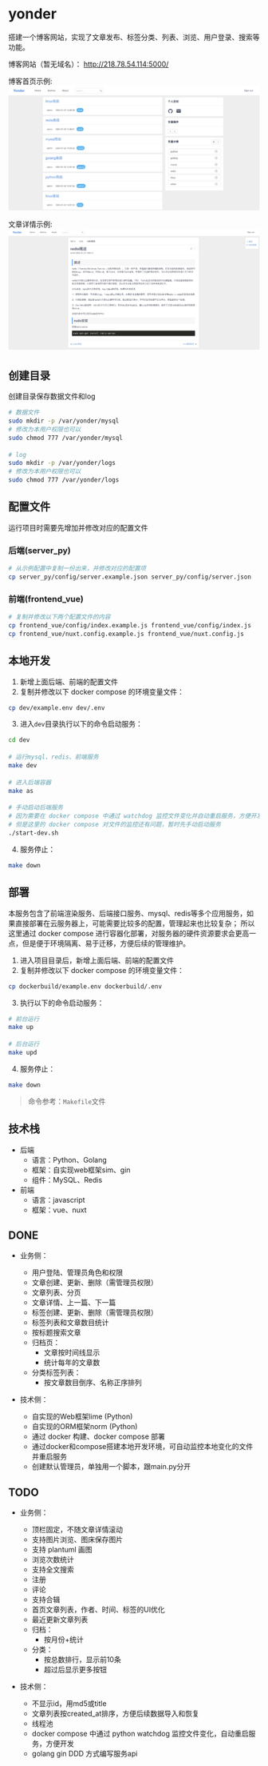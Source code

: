# yonder
搭建一个博客网站，实现了文章发布、标签分类、列表、浏览、用户登录、搜索等功能。

博客网站（暂无域名）： http://218.78.54.114:5000/

博客首页示例:
<img src="https://github.com/fenife/yonder_old/blob/master/yonder-home-example.jpg" alt="博客示例" title="博客示例">

文章详情示例:
<img src="https://github.com/fenife/yonder_old/blob/master/yonder-detail-example.jpg" alt="文章详情示例" title="文章详情示例">


## 创建目录
创建目录保存数据文件和log
```bash
# 数据文件
sudo mkdir -p /var/yonder/mysql
# 修改为本用户权限也可以
sudo chmod 777 /var/yonder/mysql        

# log
sudo mkdir -p /var/yonder/logs
# 修改为本用户权限也可以
sudo chmod 777 /var/yonder/logs
```

## 配置文件
运行项目时需要先增加并修改对应的配置文件

### 后端(server_py)
```bash
# 从示例配置中复制一份出来，并修改对应的配置项
cp server_py/config/server.example.json server_py/config/server.json
```
### 前端(frontend_vue)
```bash
# 复制并修改以下两个配置文件的内容
cp frontend_vue/config/index.example.js frontend_vue/config/index.js
cp frontend_vue/nuxt.config.example.js frontend_vue/nuxt.config.js
```

## 本地开发
1. 新增上面后端、前端的配置文件
2. 复制并修改以下 docker compose 的环境变量文件：
```bash
cp dev/example.env dev/.env
```

3. 进入`dev`目录执行以下的命令启动服务：
```bash
cd dev

# 运行mysql、redis、前端服务
make dev

# 进入后端容器
make as

# 手动启动后端服务
# 因为需要在 docker compose 中通过 watchdog 监控文件变化并自动重启服务，方便开发
# 但是这里的 docker compose 对文件的监控还有问题，暂时先手动启动服务
./start-dev.sh
```

4. 服务停止：
```bash
make down
```

## 部署
本服务包含了前端渲染服务、后端接口服务、mysql、redis等多个应用服务，如果直接部署在云服务器上，可能需要比较多的配置，管理起来也比较复杂； 所以这里通过 docker compose 进行容器化部署，对服务器的硬件资源要求会更高一点，但是便于环境隔离、易于迁移，方便后续的管理维护。

1. 进入项目目录后，新增上面后端、前端的配置文件
2. 复制并修改以下 docker compose 的环境变量文件：
```bash
cp dockerbuild/example.env dockerbuild/.env
```
3. 执行以下的命令启动服务：
```bash
# 前台运行
make up

# 后台运行
make upd
```

4. 服务停止：
```bash
make down
```

> 命令参考：`Makefile`文件

## 技术栈
- 后端
    - 语言：Python、Golang
    - 框架：自实现web框架sim、gin
    - 组件：MySQL、Redis
- 前端
    - 语言：javascript
    - 框架：vue、nuxt

## DONE
- 业务侧：
    - 用户登陆、管理员角色和权限
    - 文章创建、更新、删除（需管理员权限）
    - 文章列表、分页
    - 文章详情、上一篇、下一篇
    - 标签创建、更新、删除（需管理员权限）
    - 标签列表和文章数目统计
    - 按标题搜索文章
    - 归档页：
        - 文章按时间线显示
        - 统计每年的文章数
    - 分类标签列表：
        - 按文章数目倒序、名称正序排列

- 技术侧：
    - 自实现的Web框架lime (Python)
    - 自实现的ORM框架norm (Python)
    - 通过 docker 构建、docker compose 部署
    - 通过docker和compose搭建本地开发环境，可自动监控本地变化的文件并重启服务
    - 创建默认管理员，单独用一个脚本，跟main.py分开

## TODO
- 业务侧：
    - 顶栏固定，不随文章详情滚动
    - 支持图片浏览、图床保存图片
    - 支持 plantuml 画图
    - 浏览次数统计
    - 支持全文搜索
    - 注册
    - 评论
    - 支持合辑
    - 首页文章列表，作者、时间、标签的UI优化
    - 最近更新文章列表
    - 归档：
        - 按月份+统计
    - 分类：
        - 按总数排行，显示前10条
        - 超过后显示更多按钮

- 技术侧：
    - 不显示id，用md5或title
    - 文章列表按created_at排序，方便后续数据导入和恢复
    - 线程池
    - docker compose 中通过 python watchdog 监控文件变化，自动重启服务，方便开发
    - golang gin DDD 方式编写服务api

